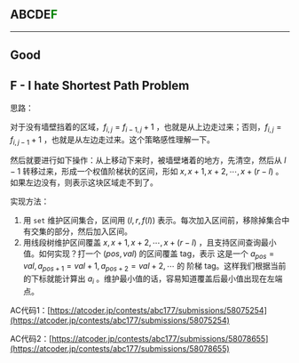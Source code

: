 ## ABCDE<font color=green>F</font>

---

## Good

## F - I hate Shortest Path Problem

思路：

对于没有墙壁挡着的区域，$f_{i, j}=f_{i - 1, j}+1$ ，也就是从上边走过来；否则，$f_{i, j}=f_{i, j - 1}+1$ ，也就是从左边走过来。这个策略感性理解一下。

然后就要进行如下操作：从上移动下来时，被墙壁堵着的地方，先清空，然后从 $l-1$ 转移过来，形成一个权值阶梯状的区间，形如 $x, x+1, x+2, \cdots, x+(r-l)$ 。如果左边没有，则表示这块区域走不到了。

实现方法：
1. 用 `set` 维护区间集合，区间用 $(l, r, f(l))$ 表示。每次加入区间前，移除掉集合中有交集的部分，然后加入区间。
2. 用线段树维护区间覆盖 $x, x+1, x+2, \cdots, x+(r-l)$ ，且支持区间查询最小值。如何实现？打一个 $(pos, val)$ 的区间覆盖 tag，表示 这是一个 $a_{pos} = val, a_{pos+1} = val+1, a_{pos+2} = val+2, \cdots$ 的 阶梯 tag。这样我们根据当前的下标就能计算出 $a_i$ 。维护最小值的话，容易知道覆盖后最小值出现在左端点。

AC代码1：[https://atcoder.jp/contests/abc177/submissions/58075254](https://atcoder.jp/contests/abc177/submissions/58075254)


AC代码2：[https://atcoder.jp/contests/abc177/submissions/58078655](https://atcoder.jp/contests/abc177/submissions/58078655)